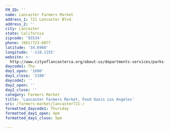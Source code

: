 ```yaml
---
FM_ID: ''
name: Lancaster Farmers Market
address_1: 721 Lancaster Blvd.
address_2: ''
city: Lancaster
state: California
zipcode: '93534'
phone: (661)723-6077
latitude: '34.6968'
longitude: '-118.1155'
website: >-
  http://www.cityoflancasterca.org/about-us/departments-services/parks-recreation-arts/special-events/blvd-farmers-market
daycode1: Thu
day1_open: '1600'
day1_close: '2100'
daycode2: ''
day2_open: ''
day2_close: ''
category: Farmers Market
title: 'Lancaster Farmers Market, Food Oasis Los Angeles'
uri: /farmers-market/lancaster721-/
formatted_daycode1: Thursday
formatted_day1_open: 4pm
formatted_day1_close: 9pm

---
```

